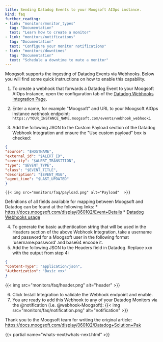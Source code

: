 ```yaml
---
title: Sending Datadog Events to your Moogsoft AIOps instance.
kind: faq
further_reading:
- link: "monitors/monitor_types"
  tag: "Documentation"
  text: "Learn how to create a monitor"
- link: "monitors/notifications"
  tag: "Documentation"
  text: "Configure your monitor notifications"
- link: "monitors/downtimes"
  tag: "Documentation"
  text: "Schedule a downtime to mute a monitor"
---
```


Moogsoft supports the ingesting of Datadog Events via Webhooks.  Below you will find some quick instructions on how to enable this capability.

1. To create a webhook that forwards a Datadog Event to your Moogsoft AIOps Instance, open the configuration tab of the [Datadog Webhooks Integration Page][1].

2. Enter a name, for example "Moogsoft" and URL to your Moogsoft AIOps instance webhook endpoint: `https://YOUR_INSTANCE_NAME.moogsoft.com/events/webhook_webhook1`

3. Add the following JSON to the Custom Payload section of the Datadog Webhook Integration and ensure the "Use custom payload" box is checked:
```json
{
"source": "$HOSTNAME",
"external_id": "$ALERT_ID",
"severity": "$ALERT_TRANSITION",
"type": "$EVENT_TYPE",
"class": "$EVENT_TITLE",
"description": "$EVENT_MSG",
"agent_time": "$LAST_UPDATED"
}
```

    {{< img src="monitors/faq/payload.png" alt="Payload"  >}}

Definitions of all fields available for mapping between Moogsoft and Datadog can be found at the following links:
    * https://docs.moogsoft.com/display/060102/Event+Details
    * [Datadog Webhooks usage][2]

4. To generate the basic authentication string that will be used in the Headers section of the above Webhook Integration, take a username and password for a Moogsoft user in the following format 'username:password' and base64 encode it.
5. Add the following JSON to the Headers field in Datadog.  Replace xxx with the output from step 4:

```json
{
"Content-Type": "application/json",
"Authorization": "Basic xxx"
}
```

{{< img src="monitors/faq/header.png" alt="header"  >}}

6. Click Install Integration to validate the Webhook endpoint and enable.
7. You are ready to add this Webhook to any of your Datadog Monitors via the @notification (i.e. @webhook-Moogsoft):
{{< img src="monitors/faq/notification.png" alt="notification"  >}}

Thank you to the Moogsoft team for writing the original article: https://docs.moogsoft.com/display/060102/Datadog+Solution+Pak

{{< partial name="whats-next/whats-next.html" >}}

[1]: https://app.datadoghq.com/account/settings#integrations/webhooks
[2]: /integrations/webhooks/#usage
